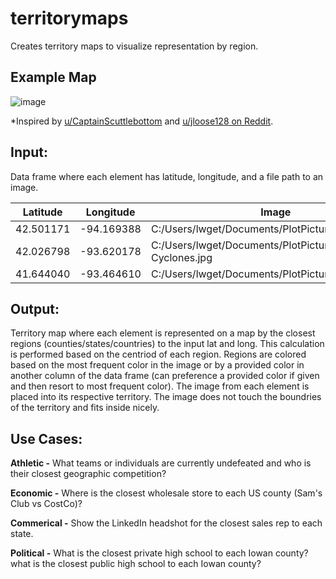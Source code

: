 # territorymaps
Creates territory maps to visualize representation by region.

## Example Map

![image](https://user-images.githubusercontent.com/91226307/221045102-38ed1dd5-76fa-4f1f-9752-bc87d2b3f3f6.png)

*Inspired by [u/CaptainScuttlebottom](https://www.reddit.com/user/CaptainScuttlebottom/submitted/) and [u/jloose128 on Reddit](https://www.reddit.com/user/jloose128/).

## Input:
Data frame where each element has latitude, longitude, and a file path to an image.

| Latitude | Longitude | Image |
| ----------- | ----------- | ----------- |
| 42.501171 | -94.169388 | C:/Users/lwget/Documents/PlotPictures/Dodgers.jpg |
| 42.026798 | -93.620178 | C:/Users/lwget/Documents/PlotPictures/Little-Cyclones.jpg |
| 41.644040 | -93.464610 | C:/Users/lwget/Documents/PlotPictures/Rams.jpg |

## Output:
Territory map where each element is represented on a map by the closest regions (counties/states/countries) to the input lat and long. This calculation is performed based on the centriod of each region. Regions are colored based on the most frequent color in the image or by a provided color in another column of the data frame (can preference a provided color if given and then resort to most frequent color). The image from each element is placed into its respective territory. The image does not touch the boundries of the territory and fits inside nicely.

## Use Cases:

**Athletic -** What teams or individuals are currently undefeated and who is their closest geographic competition?

**Economic -** Where is the closest wholesale store to each US county (Sam's Club vs CostCo)?

**Commerical -** Show the LinkedIn headshot for the closest sales rep to each state.

**Political -** What is the closest private high school to each Iowan county? what is the closest public high school to each Iowan county?


